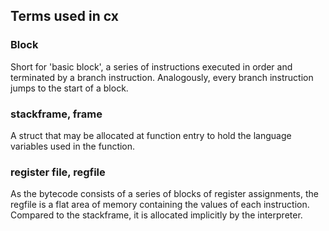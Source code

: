 ## Terms used in cx

### Block

Short for 'basic block', a series of instructions executed in order and terminated by a branch instruction.
Analogously, every branch instruction jumps to the start of a block.

### stackframe, frame

A struct that may be allocated at function entry to hold the language variables used in the function.

### register file, regfile

As the bytecode consists of a series of blocks of register assignments, the regfile is a flat area of
memory containing the values of each instruction. Compared to the stackframe, it is allocated implicitly
by the interpreter.
